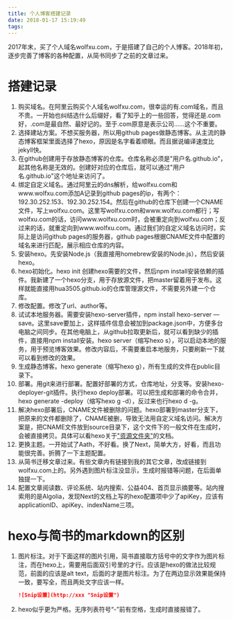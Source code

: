 ```yaml
---
title: 个人博客搭建记录
date: 2018-01-17 15:19:49
tags:
---
```

2017年末，买了个人域名wolfxu.com，于是搭建了自己的个人博客。2018年初，逐步完善了博客的各种配置，从简书同步了之前的文章过来。

# 搭建记录

1. 购买域名。在阿里云购买个人域名wolfxu.com，很幸运的有.com域名，而且不贵。一开始也纠结选什么后缀好，看了知乎上的一些回答，觉得还是.com好，.com是最自然、最好记的。至于.com原意是表示公司……这个不重要。<!-- more -->
2. 选择建站方案。不想买服务器，所以用github pages做静态博客。从主流的静态博客框架里面选择了hexo，原因是名字看着顺眼。而且据说编译速度比jekyll快。
3. 在github创建用于存放静态博客的仓库。仓库名称必须是"用户名.github.io"，起其他名称是无效的。创建好对应的仓库后，就可以通过"用户名.github.io"这个地址来访问了。
4. 绑定自定义域名。通过阿里云的dns解析，给wolfxu.com和www.wolfxu.com添加A记录到github pages的ip，有两个：192.30.252.153、192.30.252.154。然后在github的仓库下创建一个CNAME文件，写上wolfxu.com。这里写wolfxu.com和www.wolfxu.com都行；写wolfxu.com的话，访问www.wolfxu.com时，会被重定向到wolfxu.com；反过来的话，就重定向到www.wolfxu.com。通过我们的自定义域名访问时，实际上是访问github pages的服务器，github pages根据CNAME文件中配置的域名来进行匹配，展示相应仓库的内容。
5. 安装hexo。先安装Node.js（我直接用homebrew安装的Node.js），然后安装hexo。
6. hexo初始化。hexo init 创建hexo需要的文件，然后npm install安装依赖的插件。我新建了一个hexo分支，用于存放源文件，把master留着用于发布。这样就能直接用hua3505.github.io的仓库管理源文件，不需要另外建一个仓库。
7. 修改配置。修改了url、author等。
8. 试试本地服务器。需要安装hexo-server插件，npm install hexo-server —save。这里save要加上，这样插件信息会被加到package.json中，方便多台电脑之间同步。在其他电脑上，从github拉取更新后，就可以看到缺少的插件，直接用npm install安装。hexo server（缩写hexo s），可以启动本地的服务，用于预览博客效果。修改内容后，不需要重启本地服务，只要刷新一下就可以看到修改的效果。
9. 生成静态博客。hexo generate（缩写hexo g），所有生成的文件在public目录下。
10. 部署。用git来进行部署。配置好部署的方式，仓库地址，分支等。安装hexo-deployer-git插件。执行hexo deploy部署。可以把生成和部署的命令合并，hexo generate -deploy（缩写hexo g -d），反过来也行hexo d -g。
11. 解决hexo部署后，CNAME文件被删除的问题。hexo部署到master分支下，把原来的文件都删除了，CNAME被删，导致无法用自定义域名访问。解决方案是，把CNAME文件放到source目录下，这个文件下的一般文件在生成时，会被直接拷贝。具体可以看hexo关于["资源文件夹"](https://hexo.io/zh-cn/docs/asset-folders.html)的文档。
12. 更换主题。一开始试了Aath，不好看。换了Next，简单大方，好看，而且功能很完善。折腾了一下主题配置。
13. 从简书迁移文章过来。有些文章内有链接到我的其它文章，改成链接到wolfxu.com上的。另外遇到图片标注没显示，生成时报错等问题，在后面单独提一下。
14. 配置文章阅读数、评论系统、站内搜索、公益404、首页显示摘要等。站内搜索用的是Algolia，发现Next的文档上写的hexo配置项中少了apiKey，应该有applicationID、apiKey、indexName三项。


# hexo与简书的markdown的区别

1. 图片标注。对于下面这样的图片引用，简书直接取方括号中的文字作为图片标注，而在hexo上，需要用后面双引号里的才行。应该是hexo的做法比较规范，前面的应该是alt text，后面的才是图片标注。为了在两边显示效果能保持一致，要写全，而且两处文字应该一样。

   ```markdown
   ![Snip设置](http://xxx "Snip设置")
   ```

2. hexo似乎更为严格。无序列表符号“-”前有空格，生成时直接报错了。


